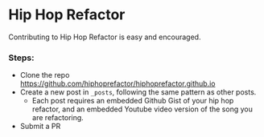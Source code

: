 # Hip Hop Refactor

Contributing to Hip Hop Refactor is easy and encouraged. 

### Steps:

- Clone the repo https://github.com/hiphoprefactor/hiphoprefactor.github.io
- Create a new post in `_posts`, following the same pattern as other posts.
    - Each post requires an embedded Github Gist of your hip hop refactor, and an embedded Youtube video version of the song you are refactoring.
- Submit a PR
